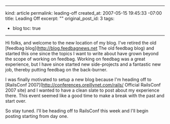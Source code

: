 ----- 
kind: article
permalink: leading-off
created_at: 2007-05-15 19:45:33 -07:00
title: Leading Off
excerpt: ""
original_post_id: 3
tags: 
- blog
toc: true
-----
Hi folks, and welcome to the new location of my blog. I've retired the old [feedbag blog](http://blog.feedbagnews.net The old feedbag blog) and started this one since the topics I want to write about have grown beyond the scope of working on feedbag. Working on feedbag was a great experience, but I have since started new side-projects and a fantastic new job, thereby putting feedbag on the back-burner.

I was finally motivated to setup a new blog because I'm heading off to [RailsConf 2007](http://conferences.oreillynet.com/rails/ Official RailsConf 2007 site) and I wanted to have a clean slate to post about my experience there. This event seemed like a good time to make a break with the past and start over.

So stay tuned. I'll be heading off to RailsConf this week and I'll begin posting starting from day one.
